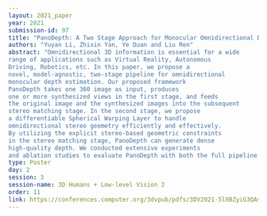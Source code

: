 ```yaml
---
layout: 2021_paper
year: 2021
submission-id: 97
title: "PanoDepth: A Two Stage Approach for Monocular Omnidirectional Depth Estimation"
authors: "Yuyan Li, Zhixin Yan, Ye Duan and Liu Ren"
abstract: "Omnidirectional 3D information is essential for a wide
range of applications such as Virtual Reality, Autonomous
Driving, Robotics, etc. In this paper, we propose a
novel, model-agnostic, two-stage pipeline for omnidirectional
monocular depth estimation. Our proposed framework
PanoDepth takes one 360 image as input, produces
one or more synthesized views in the first stage, and feeds
the original image and the synthesized images into the subsequent
stereo matching stage. In the second stage, we propose
a differentiable Spherical Warping Layer to handle
omnidirectional stereo geometry efficiently and effectively.
By utilizing the explicit stereo-based geometric constraints
in the stereo matching stage, PanoDepth can generate dense
high-quality depth. We conducted extensive experiments
and ablation studies to evaluate PanoDepth with both the full pipeline as well as the individual modules in each stage. Our results show that PanoDepth outperforms the state-ofthe-art approaches by a large margin for 360 monocular depth estimation."
type: Poster
day: 2
session: 3
session-name: 3D Humans + Low-level Vision 2
order: 11
link: https://conferences.computer.org/3dvpub/pdfs/3DV2021-5lXBZyiG3QAsRBKXHIjqU8/268800a648/268800a648.pdf
---
```

